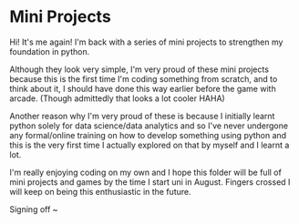 # Mini Projects
Hi! It's me again! I'm back with a series of mini projects to strengthen my foundation in python. 

Although they look very simple,
I'm very proud of these mini projects because this is the first time I'm coding something from scratch, and to think about it, I should have done this way earlier before the game with arcade. (Though admittedly that looks a lot cooler HAHA)

Another reason why I'm very proud of these is because I initially learnt python solely for data science/data analytics and so I've never undergone any formal/online training on how to develop something using python and this is the very first time I actually explored on that by myself and I learnt a lot.

I'm really enjoying coding on my own and I hope this folder will be full of mini projects and games by the time I start uni in August. Fingers crossed I will keep on being this enthusiastic in the future.

Signing off ~
